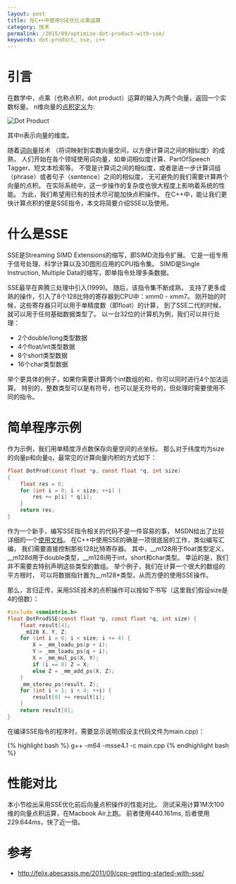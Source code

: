 ```yaml
---
layout: post
title: 在C++中使用SSE优化点乘运算
category: 技术
permalink: /2015/09/optimize-dot-product-with-sse/
keywords: dot-product, sse, c++
---
```


# 引言

在数学中，点乘（也称点积，dot product）运算的输入为两个向量，返回一个实数标量。
n维向量的[点积定义](http://baike.baidu.com/link?url=LTLShAYCiDt7zG8vfKpAFfo2DTwXaalDa6hYJS0kAbtVhzONN1ywDX8A2kPwkzHNepqNlGiEnUVDCtohJSCV7wodx5tEZDzAKbJw6l583GkdejCX84mwDEbsAyMF19omNY-G3B5ZMYfyNgiQNYyIld5nmfWQid0z3_OpktyC7Ba)为:

![Dot Product](http://qiangrw.github.io/images/dot_product.png "Dot Product")

其中n表示向量的维度。

随着[词向量](https://code.google.com/p/word2vec/)技术
（将词映射到实数向量空间，以方便计算词之间的相似度）的成熟，
人们开始在各个领域使用词向量，如单词相似度计算、PartOfSpeech Tagger、短文本检索等。
不管是计算词之间的相似度，或者是进一步计算词组（phrase）或者句子（sentence）之间的相似度，
无可避免的我们需要计算两个向量的点积。
在实际系统中，这一步操作的复杂度也很大程度上影响着系统的性能。
为此，我们希望用已有的技术尽可能加快点积操作。
在C++中，能让我们更快计算点积的便是SSE指令，本文将简要介绍SSE以及使用。

# 什么是SSE
SSE是Streaming SIMD Extensions的缩写，即SIMD流指令扩展。
它是一组专用于信号处理、科学计算以及3D图形应用的CPU指令集。
SIMD是Single Instruction, Multiple Data的缩写，即单指令处理多条数据。

SSE最早在奔腾三处理中引入(1999)。 
随后，该指令集不断成熟，
支持了更多成熟的操作，引入了8个128比特的寄存器到CPU中：xmm0 - xmm7。
刚开始的时候，这些寄存器只可以用于单精度数（即float）的计算，
到了SSE二代的时候，就可以用于任何基础数据类型了。
以一台32位的计算机为例，我们可以并行处理：

* 2个double/long类型数据
* 4个float/int类型数据
* 8个short类型数据
* 16个char类型数据

举个更具体的例子，如果你需要计算两个int数组的和，你可以同时进行4个加法运算。
特别的，整数类型可以是有符号，也可以是无符号的，但处理时需要使用不同的指令。

# 简单程序示例
作为示例，我们用单精度浮点数保存向量空间的点坐标。
那么对于纬度均为size的向量p和向量q，最常见的计算向量内积的方式如下：

```c 
float DotProd(const float *p, const float *q, int size)
{
	float res = 0;
	for (int i = 0; i < size; ++i) {
		res += p[i] * q[i];
	}
	return res;
}
```

作为一个新手，编写SSE指令相关的代码不是一件容易的事，
MSDN给出了比较详细的一个[使用文档](https://msdn.microsoft.com/en-us/library/kcwz153a\(v=vs.90\).aspx)。
在C++中使用SSE的确是一项很底层的工作，类似编写汇编，
我们需要直接控制那些128比特寄存器。
其中，\_\_m128用于float类型定义，\_\_m128d用于double类型，\_\_m128i用于int，short和char类型。
幸运的是，我们并不需要去特别声明这些类型的数组。
举个例子，我们在计算一个很大的数组的平方根时，
可以将数据指针置为\_\_m128*类型，从而方便的使用SSE操作。

那么，言归正传，采用SSE技术的点积操作可以按如下书写（这里我们假设size是4的倍数）：

```c
#include <smmintrin.h>
float DotProdSSE(const float *p, const float *q, int size) {
    float result[4]; 
    __m128 X, Y, Z;
    for (int i = 0; i < size; i += 4) {
        X = _mm_loadu_ps(p + i);
        Y = _mm_loadu_ps(q + i);
        X = _mm_mul_ps(X, Y);
        if (i == 0) Z = X;
        else Z = _mm_add_ps(X, Z);
    }
    _mm_storeu_ps(result, Z);
    for (int i = 1; i < 4; ++i) {
        result[0] += result[i];
    }
    return result[0];
}
```

在编译SSE指令的程序时，需要显示说明(假设主代码文件为main.cpp)：

{% highlight bash %}
    g++ -m64 -msse4.1 -c main.cpp
{% endhighlight bash %}	

# 性能对比
本小节给出采用SSE优化前后向量点积操作的性能对比。
测试采用计算1M次100维的向量点积运算，在Macbook Air上跑。
前者使用440.161ms, 后者使用229.644ms，快了近一倍。


# 参考
* http://felix.abecassis.me/2011/09/cpp-getting-started-with-sse/





